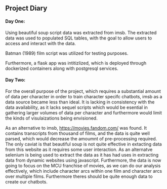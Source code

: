 ## Project Diary

#### Day One:
Using beautiful soup script data was extracted from imsb. The extracted data was used to populated SQL tables, with the goal to allow users to access and interact with the data.

Batman (1989) film script was utilized for testing purposes. 

Furthermore, a flask app was intitizlized, which is deployed through dockerized containers along with postgresql services.

#### Day Two:
For the overall purpose of the project, which requires a substantial amount of data per character in order to train character specifc chatbots, imsb as a data source became less than ideal. It is lacking in consistency with the data availability, as it lacks sequel scripts which would be esential in gathering larger volumes of data per character and furthermore would limit the kinds of visulaizations being envisioned.

As an alternative to imsb, https://movies.fandom.com/ was found. It contains transcripts from thousand of films, and the data is quite well parsed, which would decrease the amoumnt of pre-processing required. The only caviat is that beautiful soup is not quite effective in extacting data from this website as it requires some user interaction. As an alternatve selenium is being used to extract the data as it has had uses in extracting data from dynamic websites using javascript. Furthermore, the data is now going to focus on the MCU franchise of movies, as we can do our analysis effectively, which include character arcs within one film and character arcs over multiple films. Furthermore theres should be quite enough data to create our chatbots. 

